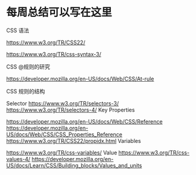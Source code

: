 # 每周总结可以写在这里
CSS 语法

https://www.w3.org/TR/CSS22/

https://www.w3.org/TR/css-syntax-3/

CSS @规则的研究

https://developer.mozilla.org/en-US/docs/Web/CSS/At-rule

CSS 规则的结构

Selector
https://www.w3.org/TR/selectors-3/
https://www.w3.org/TR/selectors-4/
Key
Properties

https://developer.mozilla.org/en-US/docs/Web/CSS/Reference
https://developer.mozilla.org/en-US/docs/Web/CSS/CSS_Properties_Reference
https://www.w3.org/TR/CSS22/propidx.html
Variables

https://www.w3.org/TR/css-variables/
Value
https://www.w3.org/TR/css-values-4/
https://developer.mozilla.org/en-US/docs/Learn/CSS/Building_blocks/Values_and_units